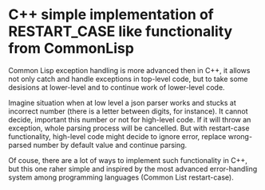 # C++ simple implementation of RESTART_CASE like functionality from CommonLisp

Common Lisp exception handling is more advanced then in C++,
it allows not only catch and handle exceptions in top-level code,
but to take some desisions at lower-level and to continue work of
lower-level code.

Imagine situation when at low level a json parser works and stucks at incorrect number
(there is a letter between digits, for instance).
It cannot decide, important this number or not for high-level code. If it will throw an
exception, whole parsing process will be cancelled.
But with restart-case functionality, high-level code might decide to ignore error, replace
wrong-parsed number by default value and continue parsing.

Of couse, there are a lot of ways to implement such functionality in C++, but this one
raher simple and inspired by the most advanced error-handling system among programming
languages (Common List restart-case).
